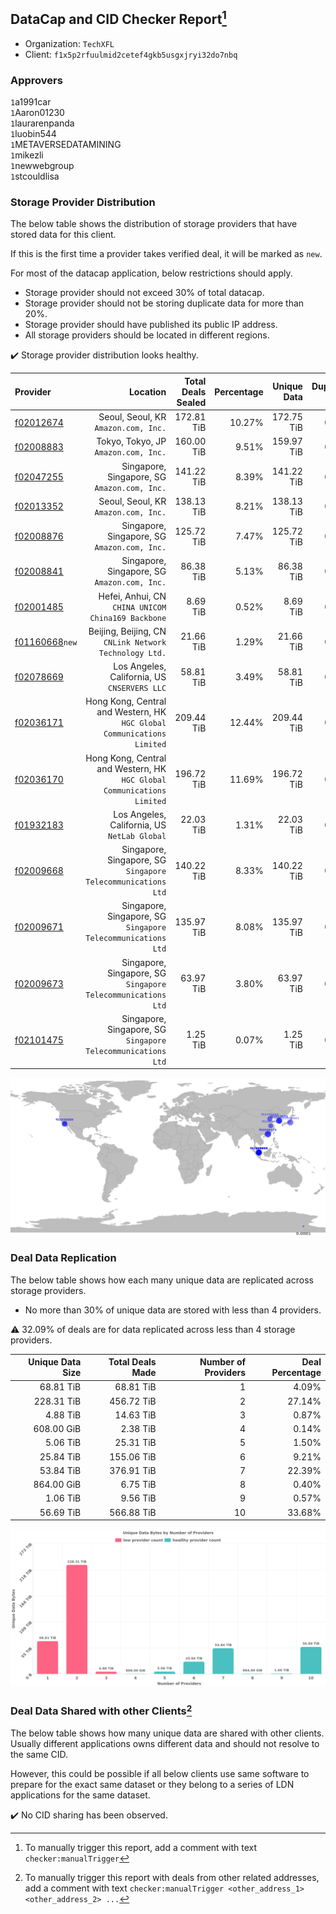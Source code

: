 ## DataCap and CID Checker Report[^1]
 - Organization: `TechXFL`
 - Client: `f1x5p2rfuulmid2cetef4gkb5usgxjryi32do7nbq`
### Approvers
`1`a1991car<br/>`1`Aaron01230<br/>`1`laurarenpanda<br/>`1`luobin544<br/>`1`METAVERSEDATAMINING<br/>`1`mikezli<br/>`1`newwebgroup<br/>`1`stcouldlisa

### Storage Provider Distribution
The below table shows the distribution of storage providers that have stored data for this client.

If this is the first time a provider takes verified deal, it will be marked as `new`.

For most of the datacap application, below restrictions should apply.
 - Storage provider should not exceed 30% of total datacap.
 - Storage provider should not be storing duplicate data for more than 20%.
 - Storage provider should have published its public IP address.
 - All storage providers should be located in different regions.

✔️ Storage provider distribution looks healthy.

| Provider                                                    |                                                                   Location | Total Deals Sealed | Percentage | Unique Data | Duplicate Deals |
| :---------------------------------------------------------- | -------------------------------------------------------------------------: | -----------------: | ---------: | ----------: | --------------: |
| [f02012674](https://filfox.info/en/address/f02012674)       |                                    Seoul, Seoul, KR<br/>`Amazon.com, Inc.` |         172.81 TiB |     10.27% |  172.75 TiB |           0.04% |
| [f02008883](https://filfox.info/en/address/f02008883)       |                                    Tokyo, Tokyo, JP<br/>`Amazon.com, Inc.` |         160.00 TiB |      9.51% |  159.97 TiB |           0.02% |
| [f02047255](https://filfox.info/en/address/f02047255)       |                            Singapore, Singapore, SG<br/>`Amazon.com, Inc.` |         141.22 TiB |      8.39% |  141.22 TiB |           0.00% |
| [f02013352](https://filfox.info/en/address/f02013352)       |                                    Seoul, Seoul, KR<br/>`Amazon.com, Inc.` |         138.13 TiB |      8.21% |  138.13 TiB |           0.00% |
| [f02008876](https://filfox.info/en/address/f02008876)       |                            Singapore, Singapore, SG<br/>`Amazon.com, Inc.` |         125.72 TiB |      7.47% |  125.72 TiB |           0.00% |
| [f02008841](https://filfox.info/en/address/f02008841)       |                            Singapore, Singapore, SG<br/>`Amazon.com, Inc.` |          86.38 TiB |      5.13% |   86.38 TiB |           0.00% |
| [f02001485](https://filfox.info/en/address/f02001485)       |                      Hefei, Anhui, CN<br/>`CHINA UNICOM China169 Backbone` |           8.69 TiB |      0.52% |    8.69 TiB |           0.00% |
| [f01160668](https://filfox.info/en/address/f01160668)`new`  |                  Beijing, Beijing, CN<br/>`CNLink Network Technology Ltd.` |          21.66 TiB |      1.29% |   21.66 TiB |           0.00% |
| [f02078669](https://filfox.info/en/address/f02078669)       |                            Los Angeles, California, US<br/>`CNSERVERS LLC` |          58.81 TiB |      3.49% |   58.81 TiB |           0.00% |
| [f02036171](https://filfox.info/en/address/f02036171)       | Hong Kong, Central and Western, HK<br/>`HGC Global Communications Limited` |         209.44 TiB |     12.44% |  209.44 TiB |           0.00% |
| [f02036170](https://filfox.info/en/address/f02036170)       | Hong Kong, Central and Western, HK<br/>`HGC Global Communications Limited` |         196.72 TiB |     11.69% |  196.72 TiB |           0.00% |
| [f01932183](https://filfox.info/en/address/f01932183)       |                            Los Angeles, California, US<br/>`NetLab Global` |          22.03 TiB |      1.31% |   22.03 TiB |           0.00% |
| [f02009668](https://filfox.info/en/address/f02009668)       |            Singapore, Singapore, SG<br/>`Singapore Telecommunications Ltd` |         140.22 TiB |      8.33% |  140.22 TiB |           0.00% |
| [f02009671](https://filfox.info/en/address/f02009671)       |            Singapore, Singapore, SG<br/>`Singapore Telecommunications Ltd` |         135.97 TiB |      8.08% |  135.97 TiB |           0.00% |
| [f02009673](https://filfox.info/en/address/f02009673)       |            Singapore, Singapore, SG<br/>`Singapore Telecommunications Ltd` |          63.97 TiB |      3.80% |   63.97 TiB |           0.00% |
| [f02101475](https://filfox.info/en/address/f02101475)       |            Singapore, Singapore, SG<br/>`Singapore Telecommunications Ltd` |           1.25 TiB |      0.07% |    1.25 TiB |           0.00% |

<img src="https://raw.githubusercontent.com/data-preservation-programs/filplus-checker-assets/main/filecoin-project/filecoin-plus-large-datasets/issues/1766/1681052773414.png"/>

### Deal Data Replication
The below table shows how each many unique data are replicated across storage providers.

- No more than 30% of unique data are stored with less than 4 providers.

⚠️ 32.09% of deals are for data replicated across less than 4 storage providers.

| Unique Data Size | Total Deals Made | Number of Providers | Deal Percentage |
| ---------------: | ---------------: | ------------------: | --------------: |
|        68.81 TiB |        68.81 TiB |                   1 |           4.09% |
|       228.31 TiB |       456.72 TiB |                   2 |          27.14% |
|         4.88 TiB |        14.63 TiB |                   3 |           0.87% |
|       608.00 GiB |         2.38 TiB |                   4 |           0.14% |
|         5.06 TiB |        25.31 TiB |                   5 |           1.50% |
|        25.84 TiB |       155.06 TiB |                   6 |           9.21% |
|        53.84 TiB |       376.91 TiB |                   7 |          22.39% |
|       864.00 GiB |         6.75 TiB |                   8 |           0.40% |
|         1.06 TiB |         9.56 TiB |                   9 |           0.57% |
|        56.69 TiB |       566.88 TiB |                  10 |          33.68% |

<img src="https://raw.githubusercontent.com/data-preservation-programs/filplus-checker-assets/main/filecoin-project/filecoin-plus-large-datasets/issues/1766/1681052774052.png"/>

### Deal Data Shared with other Clients[^3]
The below table shows how many unique data are shared with other clients.
Usually different applications owns different data and should not resolve to the same CID.

However, this could be possible if all below clients use same software to prepare for the exact same dataset or they belong to a series of LDN applications for the same dataset.

✔️ No CID sharing has been observed.

[^1]: To manually trigger this report, add a comment with text `checker:manualTrigger`

[^2]: Deals from those addresses are combined into this report as they are specified with `checker:manualTrigger`

[^3]: To manually trigger this report with deals from other related addresses, add a comment with text `checker:manualTrigger <other_address_1> <other_address_2> ...`
